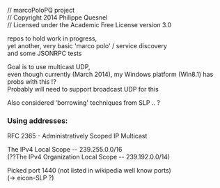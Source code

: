 // marcoPoloPQ project  
// Copyright 2014 Philippe Quesnel  
// Licensed under the Academic Free License version 3.0 


repos to hold work in progress,  
yet another, very basic 'marco polo' / service discovery  
and some JSONRPC tests

Goal is to use multicast UDP,  
even though currently (March 2014), my Windows platform (Win8.1) has probs with this !?  
Probably will need to support broadcast UDP for this

Also considered 'borrowing' techniques from SLP .. ?


### Using addresses:
RFC 2365 - Administratively Scoped IP Multicast

The IPv4 Local Scope -- 239.255.0.0/16  
(??The IPv4 Organization Local Scope -- 239.192.0.0/14)

Picked port 1440 (not listed in wikipedia well know ports)  
(-> eicon-SLP ?)


